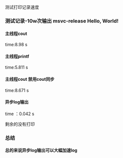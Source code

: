 测试打印记录速度

### 测试记录-10w次输出 msvc-release Hello, World!

#### 主线程cout

time:8.98 s

#### 主线程printf

time:5.811 s

#### 主线程cout 禁用cout同步

time:8.671 s

#### 异步log输出

time ：0.042 s 

剩余的没有打印

### 总结

#### 总的来说异步log输出可以大幅加速log







